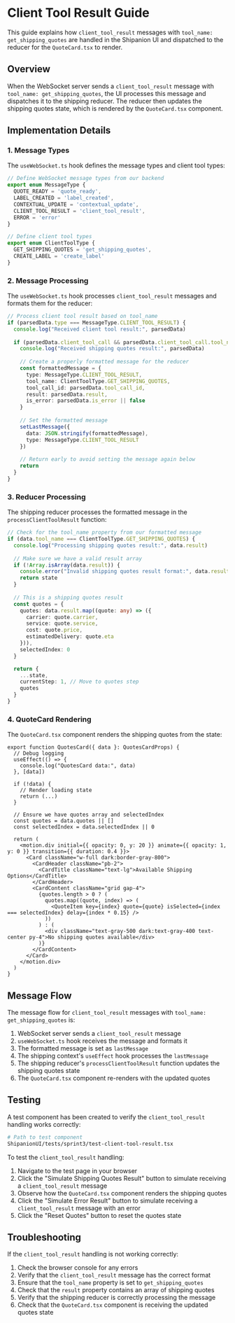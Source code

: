 # Client Tool Result Guide

This guide explains how `client_tool_result` messages with `tool_name: get_shipping_quotes` are handled in the Shipanion UI and dispatched to the reducer for the `QuoteCard.tsx` to render.

## Overview

When the WebSocket server sends a `client_tool_result` message with `tool_name: get_shipping_quotes`, the UI processes this message and dispatches it to the shipping reducer. The reducer then updates the shipping quotes state, which is rendered by the `QuoteCard.tsx` component.

## Implementation Details

### 1. Message Types

The `useWebSocket.ts` hook defines the message types and client tool types:

```typescript
// Define WebSocket message types from our backend
export enum MessageType {
  QUOTE_READY = 'quote_ready',
  LABEL_CREATED = 'label_created',
  CONTEXTUAL_UPDATE = 'contextual_update',
  CLIENT_TOOL_RESULT = 'client_tool_result',
  ERROR = 'error'
}

// Define client tool types
export enum ClientToolType {
  GET_SHIPPING_QUOTES = 'get_shipping_quotes',
  CREATE_LABEL = 'create_label'
}
```

### 2. Message Processing

The `useWebSocket.ts` hook processes `client_tool_result` messages and formats them for the reducer:

```typescript
// Process client tool result based on tool_name
if (parsedData.type === MessageType.CLIENT_TOOL_RESULT) {
  console.log("Received client tool result:", parsedData)
  
  if (parsedData.client_tool_call && parsedData.client_tool_call.tool_name === ClientToolType.GET_SHIPPING_QUOTES) {
    console.log("Received shipping quotes result:", parsedData)
    
    // Create a properly formatted message for the reducer
    const formattedMessage = {
      type: MessageType.CLIENT_TOOL_RESULT,
      tool_name: ClientToolType.GET_SHIPPING_QUOTES,
      tool_call_id: parsedData.tool_call_id,
      result: parsedData.result,
      is_error: parsedData.is_error || false
    }
    
    // Set the formatted message
    setLastMessage({
      data: JSON.stringify(formattedMessage),
      type: MessageType.CLIENT_TOOL_RESULT
    })
    
    // Return early to avoid setting the message again below
    return
  }
}
```

### 3. Reducer Processing

The shipping reducer processes the formatted message in the `processClientToolResult` function:

```typescript
// Check for the tool_name property from our formatted message
if (data.tool_name === ClientToolType.GET_SHIPPING_QUOTES) {
  console.log("Processing shipping quotes result:", data.result)
  
  // Make sure we have a valid result array
  if (!Array.isArray(data.result)) {
    console.error("Invalid shipping quotes result format:", data.result)
    return state
  }
  
  // This is a shipping quotes result
  const quotes = {
    quotes: data.result.map((quote: any) => ({
      carrier: quote.carrier,
      service: quote.service,
      cost: quote.price,
      estimatedDelivery: quote.eta
    })),
    selectedIndex: 0
  }

  return {
    ...state,
    currentStep: 1, // Move to quotes step
    quotes
  }
}
```

### 4. QuoteCard Rendering

The `QuoteCard.tsx` component renders the shipping quotes from the state:

```tsx
export function QuotesCard({ data }: QuotesCardProps) {
  // Debug logging
  useEffect(() => {
    console.log("QuotesCard data:", data)
  }, [data])

  if (!data) {
    // Render loading state
    return (...)
  }

  // Ensure we have quotes array and selectedIndex
  const quotes = data.quotes || []
  const selectedIndex = data.selectedIndex || 0

  return (
    <motion.div initial={{ opacity: 0, y: 20 }} animate={{ opacity: 1, y: 0 }} transition={{ duration: 0.4 }}>
      <Card className="w-full dark:border-gray-800">
        <CardHeader className="pb-2">
          <CardTitle className="text-lg">Available Shipping Options</CardTitle>
        </CardHeader>
        <CardContent className="grid gap-4">
          {quotes.length > 0 ? (
            quotes.map((quote, index) => (
              <QuoteItem key={index} quote={quote} isSelected={index === selectedIndex} delay={index * 0.15} />
            ))
          ) : (
            <div className="text-gray-500 dark:text-gray-400 text-center py-4">No shipping quotes available</div>
          )}
        </CardContent>
      </Card>
    </motion.div>
  )
}
```

## Message Flow

The message flow for `client_tool_result` messages with `tool_name: get_shipping_quotes` is:

1. WebSocket server sends a `client_tool_result` message
2. `useWebSocket.ts` hook receives the message and formats it
3. The formatted message is set as `lastMessage`
4. The shipping context's `useEffect` hook processes the `lastMessage`
5. The shipping reducer's `processClientToolResult` function updates the shipping quotes state
6. The `QuoteCard.tsx` component re-renders with the updated quotes

## Testing

A test component has been created to verify the `client_tool_result` handling works correctly:

```bash
# Path to test component
ShipanionUI/tests/sprint3/test-client-tool-result.tsx
```

To test the `client_tool_result` handling:

1. Navigate to the test page in your browser
2. Click the "Simulate Shipping Quotes Result" button to simulate receiving a `client_tool_result` message
3. Observe how the `QuoteCard.tsx` component renders the shipping quotes
4. Click the "Simulate Error Result" button to simulate receiving a `client_tool_result` message with an error
5. Click the "Reset Quotes" button to reset the quotes state

## Troubleshooting

If the `client_tool_result` handling is not working correctly:

1. Check the browser console for any errors
2. Verify that the `client_tool_result` message has the correct format
3. Ensure that the `tool_name` property is set to `get_shipping_quotes`
4. Check that the `result` property contains an array of shipping quotes
5. Verify that the shipping reducer is correctly processing the message
6. Check that the `QuoteCard.tsx` component is receiving the updated quotes state
